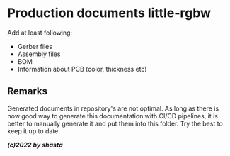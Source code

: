 # Production documents little-rgbw

Add at least following:

- Gerber files
- Assembly files
- BOM
- Information about PCB (color, thickness etc)

## Remarks

Generated documents in repository's are not optimal. As long as there is now good way to generate this documentation with CI/CD pipelines, it is better to manually generate it and put them into this folder. Try the best to keep it up to date.

***(c)2022 by shasta***
